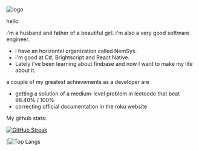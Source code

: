 <img title="logo" alt="logo" src="https://images.wondershare.com/filmora/article-images/2021/free-pixel-art-forest.jpg">


hello

i'm a husband and father of a beautiful girl. i'm also a very good software engineer.

- i have an horizontal organization called NemSys. 
- i'm good at C#, Brightscript and React Native. 
- Lately i've been learning about firebase and now I want to make my life about it.

a couple of my greatest achievements as a developer are

- getting a solution of a medium-level problem in leetcode that beat 98.40% / 100% 
- correcting official documentation in the roku website

My github stats:

[![GitHub Streak](http://github-readme-streak-stats.herokuapp.com?user=nezahualcoyotl&theme=dark&background=000000)](https://git.io/streak-stats)

[![Top Langs](https://github-readme-stats.vercel.app/api/top-langs/?username=nezahualcoyotl&layout=compact&theme=vision-friendly-dark)
